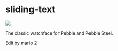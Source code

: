 # sliding-text

![](screenshots/screenshot.png)

The classic watchface for Pebble and Pebble Steel.

Edit by mario 2
